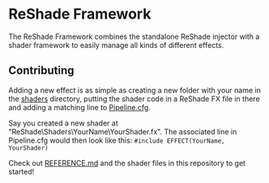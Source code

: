 ReShade Framework
=================

The ReShade Framework combines the standalone ReShade injector with a shader framework to easily manage all kinds of different effects.

## Contributing

Adding a new effect is as simple as creating a new folder with your name in the [shaders](/ReShade/Shaders) directory, putting the shader code in a ReShade FX file in there and adding a matching line to [Pipeline.cfg](/ReShade/Presets/Default/Pipeline.cfg).

Say you created a new shader at "ReShade\Shaders\YourName\YourShader.fx". The associated line in Pipeline.cfg would then look like this: ```#include EFFECT(YourName, YourShader)```

Check out [REFERENCE.md](REFERENCE.md) and the shader files in this repository to get started!
